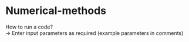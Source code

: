 # Numerical-methods
How to run a code?<br />
-> Enter input parameters as required (example parameters in comments)

